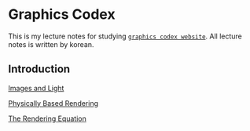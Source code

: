 # Graphics Codex

This is my lecture notes for studying [`graphics codex website`](https://graphicscodex.courses.nvidia.com/app.html).
All lecture notes is written by korean.

## Introduction
[Images and Light](01_Introduction/01_image_and_light.md)

[Physically Based Rendering](01_Introduction/02_physically_based_rendering.md)

[The Rendering Equation](01_Introduction/03_the_rendering_equation.md)